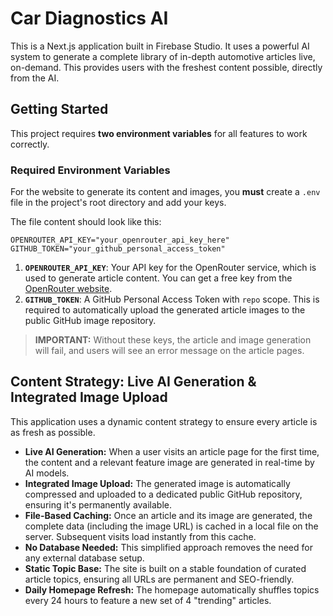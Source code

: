 
# Car Diagnostics AI

This is a Next.js application built in Firebase Studio. It uses a powerful AI system to generate a complete library of in-depth automotive articles live, on-demand. This provides users with the freshest content possible, directly from the AI.

## Getting Started

This project requires **two environment variables** for all features to work correctly.

### Required Environment Variables

For the website to generate its content and images, you **must** create a `.env` file in the project's root directory and add your keys.

The file content should look like this:
```
OPENROUTER_API_KEY="your_openrouter_api_key_here"
GITHUB_TOKEN="your_github_personal_access_token"
```

1.  **`OPENROUTER_API_KEY`**: Your API key for the OpenRouter service, which is used to generate article content. You can get a free key from the [OpenRouter website](https://openrouter.ai/).
2.  **`GITHUB_TOKEN`**: A GitHub Personal Access Token with `repo` scope. This is required to automatically upload the generated article images to the public GitHub image repository.

> **IMPORTANT:** Without these keys, the article and image generation will fail, and users will see an error message on the article pages.

## Content Strategy: Live AI Generation & Integrated Image Upload

This application uses a dynamic content strategy to ensure every article is as fresh as possible.

-   **Live AI Generation:** When a user visits an article page for the first time, the content and a relevant feature image are generated in real-time by AI models.
-   **Integrated Image Upload:** The generated image is automatically compressed and uploaded to a dedicated public GitHub repository, ensuring it's permanently available.
-   **File-Based Caching:** Once an article and its image are generated, the complete data (including the image URL) is cached in a local file on the server. Subsequent visits load instantly from this cache.
-   **No Database Needed:** This simplified approach removes the need for any external database setup.
-   **Static Topic Base:** The site is built on a stable foundation of curated article topics, ensuring all URLs are permanent and SEO-friendly.
-   **Daily Homepage Refresh:** The homepage automatically shuffles topics every 24 hours to feature a new set of 4 "trending" articles.
